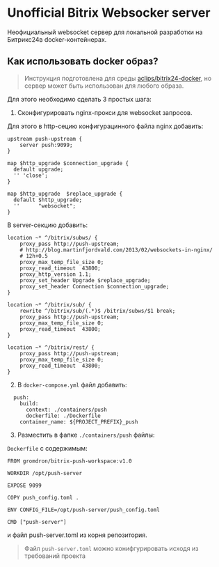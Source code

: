 # Unofficial Bitrix Websocker server

Неофициальный websocket сервер для локальной разработки на Битрикс24в docker-контейнерах.

## Как использовать docker образ?

>Инструкция подготовлена для среды [aclips/bitrix24-docker](https://github.com/aclips/bitrix24-docker), но сервер может быть использован для любого образа.

Для этого необходимо сделать 3 простых шага:

1. Сконфигурировать nginx-прокси для websocket запросов.

Для этого в http-сецию конфигурацинного файла nginx добавить:
```
upstream push-upstream {
    server push:9099;
}

map $http_upgrade $connection_upgrade {
  default upgrade;
  '' 'close';
}

map $http_upgrade  $replace_upgrade {
  default $http_upgrade;
  ''      "websocket";
}
```

В server-секцию добавить:
```
location ~* ^/bitrix/subws/ {
    proxy_pass http://push-upstream;
    # http://blog.martinfjordvald.com/2013/02/websockets-in-nginx/
    # 12h+0.5
    proxy_max_temp_file_size 0;
    proxy_read_timeout  43800;
    proxy_http_version 1.1;
    proxy_set_header Upgrade $replace_upgrade;
    proxy_set_header Connection $connection_upgrade;
}

location ~* ^/bitrix/sub/ {
    rewrite ^/bitrix/sub/(.*)$ /bitrix/subws/$1 break;
    proxy_pass http://push-upstream;
    proxy_max_temp_file_size 0;
    proxy_read_timeout  43800;
}

location ~* ^/bitrix/rest/ {
    proxy_pass http://push-upstream;
    proxy_max_temp_file_size 0;
    proxy_read_timeout  43800;
}
```


2. В `docker-compose.yml` файл добавить:

```
  push:
    build: 
      context: ./containers/push
      dockerfile: ./Dockerfile
    container_name: ${PROJECT_PREFIX}_push
```

3. Разместить в фапке `./containers/push` файлы:

`Dockerfile` с содержимым:

```
FROM gromdron/bitrix-push-workspace:v1.0

WORKDIR /opt/push-server

EXPOSE 9099

COPY push_config.toml .

ENV CONFIG_FILE=/opt/push-server/push_config.toml

CMD ["push-server"]
```

и файл push-server.toml из корня репозитория.

>Файл `push-server.toml` можно конифгурировать исходя из требований проекта